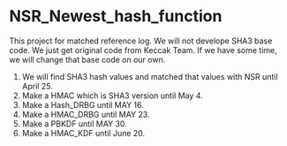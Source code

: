 # NSR_Newest_hash_function
This project for matched reference log.
We will not develope SHA3 base code. We just get original code from Keccak Team.
If we have some time, we will change that base code on our own.

1. We will find SHA3 hash values and matched that values with NSR until April 25.
2. Make a HMAC which is SHA3 version until May 4.
3. Make a Hash_DRBG until MAY 16.
4. Make a HMAC_DRBG until MAY 23.
5. Make a PBKDF until MAY 30.
6. Make a HMAC_KDF until June 20.
